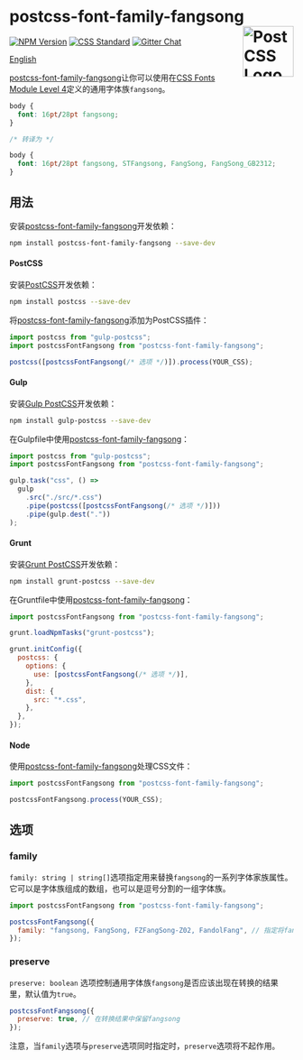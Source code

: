 # postcss-font-family-fangsong [<img src="https://postcss.github.io/postcss/logo.svg" alt="PostCSS Logo" width="90" height="90" align="right">][postcss]

[![NPM Version][npm-img]][npm-url]
[![CSS Standard][css-img]][css-url]
[![Gitter Chat][git-img]][git-url]

[English](./README.md)

[postcss-font-family-fangsong]让你可以使用在[CSS Fonts Module Level 4]定义的通用字体族`fangsong`。

```css
body {
  font: 16pt/28pt fangsong;
}

/* 转译为 */

body {
  font: 16pt/28pt fangsong, STFangsong, FangSong, FangSong_GB2312;
}
```

## 用法

安装[postcss-font-family-fangsong]开发依赖：

```bash
npm install postcss-font-family-fangsong --save-dev
```

#### PostCSS

安装[PostCSS]开发依赖：

```bash
npm install postcss --save-dev
```

将[postcss-font-family-fangsong]添加为PostCSS插件：

```js
import postcss from "gulp-postcss";
import postcssFontFangsong from "postcss-font-family-fangsong";

postcss([postcssFontFangsong(/* 选项 */)]).process(YOUR_CSS);
```

#### Gulp

安装[Gulp PostCSS]开发依赖：

```bash
npm install gulp-postcss --save-dev
```

在Gulpfile中使用[postcss-font-family-fangsong]：

```js
import postcss from "gulp-postcss";
import postcssFontFangsong from "postcss-font-family-fangsong";

gulp.task("css", () =>
  gulp
    .src("./src/*.css")
    .pipe(postcss([postcssFontFangsong(/* 选项 */)]))
    .pipe(gulp.dest("."))
);
```

#### Grunt

安装[Grunt PostCSS]开发依赖：

```bash
npm install grunt-postcss --save-dev
```

在Gruntfile中使用[postcss-font-family-fangsong]：

```js
import postcssFontFangsong from "postcss-font-family-fangsong";

grunt.loadNpmTasks("grunt-postcss");

grunt.initConfig({
  postcss: {
    options: {
      use: [postcssFontFangsong(/* 选项 */)],
    },
    dist: {
      src: "*.css",
    },
  },
});
```

#### Node

使用[postcss-font-family-fangsong]处理CSS文件：

```js
import postcssFontFangsong from "postcss-font-family-fangsong";

postcssFontFangsong.process(YOUR_CSS);
```

## 选项

### family

`family: string | string[]`选项指定用来替换`fangsong`的一系列字体家族属性。它可以是字体族组成的数组，也可以是逗号分割的一组字体族。

```js
import postcssFontFangsong from "postcss-font-family-fangsong";

postcssFontFangsong({
  family: "fangsong, FangSong, FZFangSong-Z02, FandolFang", // 指定将fangsong替换成fangsong，中易仿宋，方正仿宋与Fandol仿宋
});
```

### preserve

`preserve: boolean` 选项控制通用字体族`fangsong`是否应该出现在转换的结果里，默认值为`true`。

```js
postcssFontFangsong({
  preserve: true, // 在转换结果中保留fangsong
});
```

注意，当`family`选项与`preserve`选项同时指定时，`preserve`选项将不起作用。

[css-img]: https://csstools.github.io/cssdb/badge/fangsong-font-family.svg
[css-url]: https://csstools.github.io/cssdb/#fangsong-font-family
[npm-img]: https://img.shields.io/npm/v/postcss-font-family-fangsong.svg
[npm-url]: https://www.npmjs.com/package/postcss-font-family-fangsong
[git-img]: https://img.shields.io/badge/support-chat-blue.svg
[git-url]: https://gitter.im/postcss/postcss
[css fonts module level 4]: https://drafts.csswg.org/css-fonts-4/#fangsong-def
[gulp postcss]: https://github.com/postcss/gulp-postcss
[grunt postcss]: https://github.com/nDmitry/grunt-postcss
[postcss-font-family-fangsong]: https://github.com/JLHwung/postcss-font-family-fangsong
[postcss]: https://github.com/postcss/postcss
